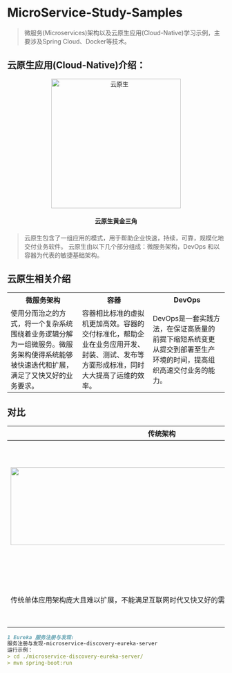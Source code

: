 # MicroService-Study-Samples

>微服务(Microservices)架构以及云原生应用(Cloud-Native)学习示例，主要涉及Spring Cloud、Docker等技术。

## 云原生应用(Cloud-Native)介绍：
<div  align="center">    
 <img src="http://oosk9q3p6.bkt.clouddn.com/lab_contrast.png" width = "300" height = "300" alt="云原生" align=center />
 <h4>云原生黄金三角</h4>
</div>

> 云原生包含了一组应用的模式，用于帮助企业快速，持续，可靠，规模化地交付业务软件。
云原生由以下几个部分组成：微服务架构，DevOps 和以容器为代表的敏捷基础架构。

## 云原生相关介绍
<table>
    <tr>
        <th>微服务架构</th>
        <th>容器</th>
        <th>DevOps</th>
    </tr>
    <tr>
        <td>使用分而治之的方式，将一个复杂系统围绕着业务逻辑分解为一组微服务。微服务架构使得系统能够被快速迭代和扩展，满足了又快又好的业务要求。</td>
        <td>容器相比标准的虚拟机更加高效。容器的交付标准化，帮助企业在业务应用开发、封装、测试、发布等方面形成标准，同时大大提高了运维的效率。</td>
        <td>DevOps是一套实践方法，在保证高质量的前提下缩短系统变更从提交到部署至生产环境的时间，提高组织高速交付业务的能力。</td>
    </tr>
</table>

## 对比

 传统架构   |  微服务架构
------------- | -------------
<img align="center" src="http://oosk9q3p6.bkt.clouddn.com/micro_contrast1.png" style="width:700px;height:180px;"/>  | <img align="center" src="http://oosk9q3p6.bkt.clouddn.com/micro_contrast2.png" style="width:300px;height:300px;"/> 
传统单体应用架构庞大且难以扩展，不能满足互联网时代又快又好的需求。| 使用分而治之的方式，将一个复杂系统分解为一组微服务，微服务之间是松耦合的，每个微服务只关注于一个业务功能，可以由不同的独立团队开发，从而满足互联网时代又快又好的要求。

```markdown
1 Eureka 服务注册与发现:
服务注册与发现-microservice-discovery-eureka-server
运行示例：
> cd ./microservice-discovery-eureka-server/
> mvn spring-boot:run
```
